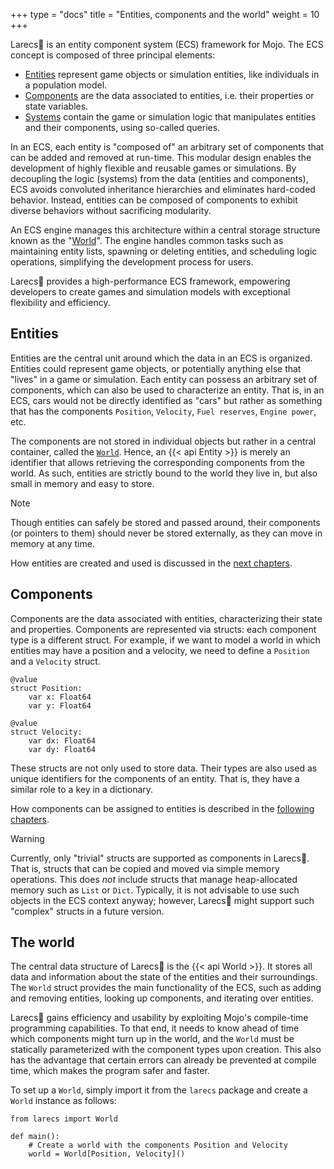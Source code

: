 +++
type = "docs"
title = "Entities, components and the world"
weight = 10
+++

Larecs🌲 is an entity component system (ECS) framework for Mojo.
The ECS concept is composed of three principal elements:

- [Entities](#entities) represent game objects or simulation entities, like individuals in a population model.
- [Components](#components) are the data associated to entities, i.e. their properties or state variables.
- [Systems](../systems_scheduler) contain the game or simulation logic that manipulates entities and their components, using so-called queries.

In an ECS, each entity is "composed of" an arbitrary set of components that can be added and removed at run-time.
This modular design enables the development of highly flexible and reusable games or simulations.
By decoupling the logic (systems) from the data (entities and components),
ECS avoids convoluted inheritance hierarchies and eliminates hard-coded behavior.
Instead, entities can be composed of components to exhibit diverse behaviors without sacrificing modularity.

An ECS engine manages this architecture within a central storage structure known as the "[World](#the-world)".
The engine handles common tasks such as maintaining entity lists, spawning or deleting entities,
and scheduling logic operations, simplifying the development process for users.

Larecs🌲 provides a high-performance ECS framework,
empowering developers to create games and simulation models with exceptional flexibility and efficiency.

## Entities

Entities are the central unit around which the data in
an ECS is organized. Entities could represent game objects,
or potentially anything else that "lives" in a game or simulation.
Each entity can possess an arbitrary
set of components, which can also be used to characterize
an entity. That is, in an ECS, cars would not be directly 
identified as "cars" but rather as something that has 
the components `Position`, `Velocity`, `Fuel reserves`, 
`Engine power`, etc. 

The components are not stored in individual 
objects but rather in a central container, called the [`World`](#the-world). 
Hence, an {{< api Entity >}} is merely an identifier that allows
retrieving the corresponding components from the world.
As such, entities are strictly bound to the world they live in,
but also small in memory and easy to store.

> [!NOTE] 
> Though entities can safely be stored and passed around,
> their components (or pointers to them) should never be stored
> externally, as they can move in memory at any time.

How entities are created and used is discussed in the
[next chapters](../adding_and_removing_entities).

## Components

Components are the data associated with entities, characterizing
their state and properties. Components are represented
via structs: each component type is a different struct.
For example, if we want to model a world in which 
entities may have a position and a velocity, we need to 
define a `Position` and a `Velocity` struct.

```mojo {doctest="guide_entities_components_world" global=true}
@value
struct Position:
    var x: Float64
    var y: Float64

@value
struct Velocity:
    var dx: Float64
    var dy: Float64
```

These structs are not only used to store data. Their
types are also used as unique identifiers for the components
of an entity. That is, they have a similar role to 
a key in a dictionary.

How components can be assigned to entities is described 
in the [following chapters](../adding_and_removing_entities).

> [!Warning]
> Currently, only "trivial" structs are supported as 
> components in Larecs🌲. That is, structs that can be
> copied and moved via simple memory operations. This does
> *not* include structs that manage heap-allocated memory
> such as `List` or `Dict`. Typically, it is not advisable to
> use such objects in the ECS context anyway; however, 
> Larecs🌲 might support such "complex" structs in a future version. 

## The world

The central data structure of Larecs🌲 is the
{{< api World >}}. It stores all data and information about
the state of the entities and their surroundings.
The `World` struct provides the main functionality
of the ECS, such as adding and removing entities,
looking up components, and iterating over entities.

Larecs🌲 gains efficiency and usability by exploiting
Mojo's compile-time programming capabilities.
To that end, it needs to know ahead of time 
which components might turn up in the world, and the `World` 
must be statically parameterized with the component types upon 
creation. This also has the advantage that certain errors
can already be prevented at compile time, which makes the
program safer and faster.

To set up a `World`, simply import it from the `larecs` package
and create a `World` instance as follows:

```mojo {doctest="guide_entities_components_world" global=true}
from larecs import World

def main():
    # Create a world with the components Position and Velocity
    world = World[Position, Velocity]()
```
